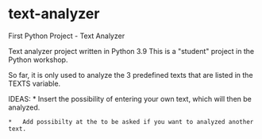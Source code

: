 # text-analyzer
First Python Project - Text Analyzer

Text analyzer project written in Python 3.9
This is a "student" project in the Python workshop.

So far, it is only used to analyze the 3 predefined texts that are listed in the TEXTS variable.

IDEAS: 
    *   Insert the possibility of entering your own text, which will then be analyzed.
    
    *   Add possibilty at the to be asked if you want to analyzed another text.
